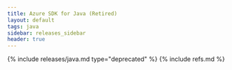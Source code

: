 ```yaml
---
title: Azure SDK for Java (Retired)
layout: default
tags: java
sidebar: releases_sidebar
header: true
---
```

{% include releases/java.md type="deprecated" %}
{% include refs.md %}

